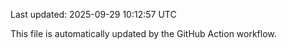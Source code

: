 Last updated: 2025-09-29 10:12:57 UTC

This file is automatically updated by the GitHub Action workflow.

